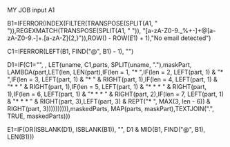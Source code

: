 MY JOB
input A1

B1=IFERROR(INDEX(FILTER(TRANSPOSE(SPLIT($A$1, " ")),REGEXMATCH(TRANSPOSE(SPLIT($A$1, " ")), "[a-zA-Z0-9._%+-]+@[a-zA-Z0-9.-]+\.[a-zA-Z]{2,}")),ROW() - ROW($E$1) + 1),"No email detected")

C1=IFERROR(LEFT(B1, FIND("@", B1) - 1), "")

D1=IF(C1="", , LET(uname, C1,parts, SPLIT(uname, "."),maskPart, LAMBDA(part,LET(len, LEN(part),IF(len = 1, "* ",IF(len = 2, LEFT(part, 1) & "* ",IF(len = 3, LEFT(part, 1) & "* " & RIGHT(part, 1),IF(len = 4, LEFT(part, 1) & "* * " & RIGHT(part, 1),IF(len = 5, LEFT(part, 1) & "* * * " & RIGHT(part, 1),IF(len = 6, LEFT(part, 1) & "* * * " & RIGHT(part, 2),IF(len = 7, LEFT(part, 1) & "* * * " & RIGHT(part, 3),LEFT(part, 3) & REPT("* ", MAX(3, len - 6)) & RIGHT(part, 3)))))))))),maskedParts, MAP(parts, maskPart),TEXTJOIN(".", TRUE, maskedParts)))

E1=IF(OR(ISBLANK(D1), ISBLANK(B1)), "", D1 & MID(B1, FIND("@", B1), LEN(B1)))
